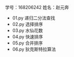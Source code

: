 学号：168206242
姓名：赵元奔
 - 01.py 递归二分法查找
 - 02.py 选择排序
 - 03.py 水仙花数
 - 04.py 快速排序
 - 05.py 合并排序
 - 06.py 狄克斯特拉算法
